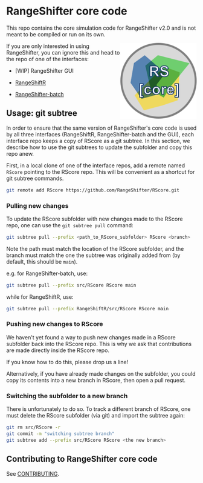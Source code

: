 # RangeShifter core code 

This repo contains the core simulation code for RangeShifter v2.0 and is not meant to be compiled or run on its own.

<img src="https://github.com/RangeShifter/RScore/blob/development-guidelines/RScore_logo.png" align="right" height = 200/>

If you are only interested in using RangeShifter, you can ignore this and head to the repo of one of the interfaces:

- [WIP] RangeShifter GUI

- [RangeShiftR](https://github.com/RangeShifter/RangeShiftR-pkg)

- [RangeShifter-batch](https://github.com/RangeShifter/RangeShifter_batch)

## Usage: git subtree

In order to ensure that the same version of RangeShifter's core code is used by all three interfaces (RangeShiftR, RangeShifter-batch and the GUI), each interface repo keeps a copy of RScore as a git subtree. In this section, we describe how to use the git subtrees to update the subfolder and copy this repo anew.

First, in a local clone of one of the interface repos, add a remote named `RScore` pointing to the RScore repo. This will be convenient as a shortcut for git subtree commands.

```bash
git remote add RScore https://github.com/RangeShifter/RScore.git
```

### Pulling new changes

To update the RScore subfolder with new changes made to the RScore repo, one can use the `git subtree pull` command:

```bash
git subtree pull --prefix <path_to_RScore_subfolder> RScore <branch>
```

Note the path must match the location of the RScore subfolder, and the branch must match the one the subtree was originally added from (by default, this should be `main`).

e.g. for RangeShifter-batch, use:

```bash
git subtree pull --prefix src/RScore RScore main
```

while for RangeShiftR, use:

```bash
git subtree pull --prefix RangeShiftR/src/RScore RScore main
```

### Pushing new changes to RScore

We haven't yet found a way to push new changes made in a RScore subfolder back into the RScore repo. This is why we ask that contributions are made directly inside the RScore repo.

If you know how to do this, please drop us a line!

Alternatively, if you have already made changes on the subfolder, you could copy its contents into a new branch in RScore, then open a pull request.

### Switching the subfolder to a new branch

There is unfortunately to do so. To track a different branch of RScore, one must delete the RScore subfolder (via git) and import the subtree again:

```bash
git rm src/RScore -r
git commit -m "switching subtree branch"
git subtree add --prefix src/RScore RScore <the new branch>
```

## Contributing to RangeShifter core code

See [CONTRIBUTING](https://github.com/RangeShifter/RScore/blob/main/CONTRIBUTING.md).
